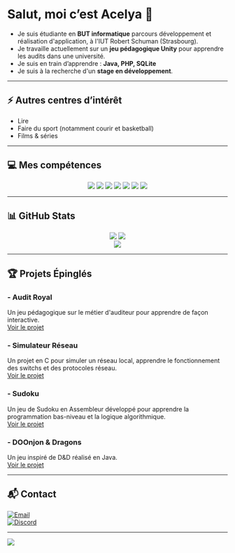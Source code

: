 # Salut, moi c’est Acelya 👋

- Je suis étudiante en **BUT informatique** parcours développement et réalisation d'application, à l'IUT Robert Schuman (Strasbourg).  
- Je travaille actuellement sur un **jeu pédagogique Unity** pour apprendre les audits dans une université.  
- Je suis en train d’apprendre : **Java, PHP, SQLite**  
- Je suis à la recherche d'un **stage en développement**.  

---

## ⚡ Autres centres d’intérêt

- Lire  
- Faire du sport (notamment courir et basketball)  
- Films & séries  

---

## 💻 Mes compétences

<p align="center">
  <img src="https://img.shields.io/badge/c-%2300599C.svg?style=for-the-badge&logo=c&logoColor=white" />
  <img src="https://img.shields.io/badge/c%23-%23239120.svg?style=for-the-badge&logo=csharp&logoColor=white" />
  <img src="https://img.shields.io/badge/html5-%23E34F26.svg?style=for-the-badge&logo=html5&logoColor=white" />
  <img src="https://img.shields.io/badge/python-3670A0?style=for-the-badge&logo=python&logoColor=ffdd54" />
  <img src="https://img.shields.io/badge/.NET-5C2D91?style=for-the-badge&logo=.net&logoColor=white" />
  <img src="https://img.shields.io/badge/sqlite-%2307405e.svg?style=for-the-badge&logo=sqlite&logoColor=white" />
  <img src="https://img.shields.io/badge/assembly%20script-%23000000.svg?style=for-the-badge&logo=assemblyscript&logoColor=white" />
</p>


---

## 📊 GitHub Stats

<div align="center">
  <img src="https://github-readme-stats.vercel.app/api?username=Acelyamhrr&theme=dark&hide_border=false&include_all_commits=false&count_private=false" />
  <img src="https://nirzak-streak-stats.vercel.app/?user=Acelyamhrr&theme=dark&hide_border=false" />
  <br>
  <img src="https://github-readme-stats.vercel.app/api/top-langs/?username=Acelyamhrr&theme=dark&hide_border=false&include_all_commits=false&count_private=false&layout=compact" />
</div>

---

## 🏆 Projets Épinglés

### - Audit Royal
Un jeu pédagogique sur le métier d'auditeur pour apprendre de façon interactive.  
[Voir le projet](https://github.com/Acelyamhrr/Audit-Royal)

### - Simulateur Réseau
Un projet en C pour simuler un réseau local, apprendre le fonctionnement des switchs et des protocoles réseau.  
[Voir le projet](https://github.com/Acelyamhrr/Acelyamhrr)

### - Sudoku
Un jeu de Sudoku en Assembleur développé pour apprendre la programmation bas-niveau et la logique algorithmique.  
[Voir le projet](https://github.com/Acelyamhrr/sudoku)

### - DOOnjon & Dragons
Un jeu inspiré de D&D réalisé en Java.  
[Voir le projet](https://github.com/Acelyamhrr/projet-doojon-et-dragons)

---

## 📬 Contact

<a href="mailto:acelya.mhrr@gmail.com">
  <img src="https://img.shields.io/badge/Gmail-acelya.mhrr%40gmail.com-D14836?logo=gmail&logoColor=white" alt="Email">
</a><br>
<a href="https://discord.com/users/sheenmue">
  <img src="https://img.shields.io/badge/Discord-sheenmue-5865F2?logo=discord&logoColor=white" alt="Discord">
</a>


---

[![](https://visitcount.itsvg.in/api?id=Acelyamhrr&icon=0&color=0)](https://visitcount.itsvg.in)

<!-- Proudly created with GPRM ( https://gprm.itsvg.in ) -->
